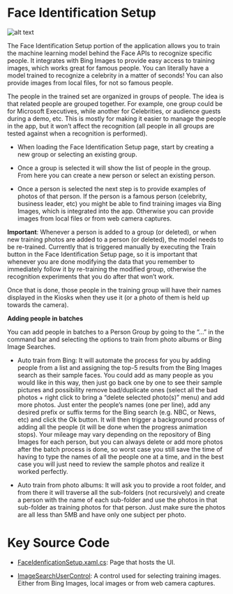 # Face Identification Setup

![alt text](https://github.com/Microsoft/Cognitive-Samples-IntelligentKiosk/blob/master/Documentation/FaceIdentificationSetup.png "Face Identification")

The Face Identification Setup portion of the application allows you to train the machine learning model behind the Face APIs to recognize specific people. It integrates with Bing Images to provide easy access to training images, which works great for famous people. You can literally have a model trained to recognize a celebrity in a matter of seconds! You can also provide images from local files, for not so famous people.  

The people in the trained set are organized in groups of people. The idea is that related people are grouped together. For example, one group could be for Microsoft Executives, while another for Celebrities, or audience guests during a demo, etc. This is mostly for making it easier to manage the people in the app, but it won’t affect the recognition (all people in all groups are tested against when a recognition is performed). 

* When loading the Face Identification Setup page, start by creating a new group or selecting an existing group.  
 
* Once a group is selected it will show the list of people in the group. From here you can create a new person or select an existing person. 
 
* Once a person is selected the next step is to provide examples of photos of that person. If the person is a famous person (celebrity, business leader, etc) you might be able to find training images via Bing Images, which is integrated into the app. Otherwise you can provide images from local files or from web camera captures. 

**Important**: Whenever a person is added to a group (or deleted), or when new training photos are added to a person (or deleted), the model needs to be re-trained. Currently that is triggered manually by executing the Train button in the Face Identification Setup page, so it is important that whenever you are done modifying the data that you remember to immediately follow it by re-training the modified group, otherwise the recognition experiments that you do after that won’t work. 

Once that is done, those people in the training group will have their names displayed in the Kiosks when they use it (or a photo of them is held up towards the camera).

**Adding people in batches** 

You can add people in batches to a Person Group by going to the “…” in the command bar and selecting the options to train from photo albums or Bing Image Searches.  

  * Auto train from Bing: It will automate the process for you by adding people from a list and assigning the top-5 results from the Bing Images search as their sample faces. You could add as many people as you would like in this way, then just go back one by one to see their sample pictures and possibility remove bad/duplicate ones (select all the bad photos + right click to bring a “delete selected photo(s)” menu) and add more photos. Just enter the people’s names (one per line), add any desired prefix or suffix terms for the Bing search (e.g. NBC, or News, etc) and click the Ok button. It will then trigger a background process of adding all the people (it will be done when the progress animation stops). Your mileage may vary depending on the repository of Bing Images for each person, but you can always delete  or add more photos after the batch process is done, so worst case you still save the time of having to type the names of all the people one at a time, and in the best case you will just need to review the sample photos and realize it worked perfectly. 

  * Auto train from photo albums: It will ask you to provide a root folder, and from there it will traverse all the sub-folders (not recursively) and create a person with the name of each sub-folder and use the photos in that sub-folder as training photos for that person. Just make sure the photos are all less than 5MB and have only one subject per photo. 

# Key Source Code

* [FaceIdenficationSetup.xaml.cs](../Kiosk/Views/FaceIdentificationSetup.xaml.cs): Page that hosts the UI.

* [ImageSearchUserControl](../Kiosk/Controls/ImageSearchUserControl.xaml.cs): A control used for selecting training images. Either from Bing Images, local images or from web camera captures.
